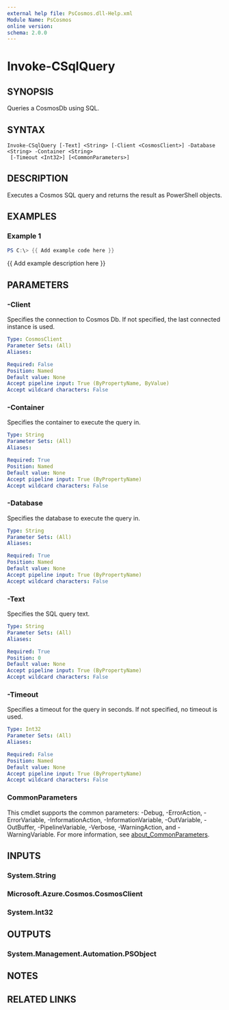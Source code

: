 ```yaml
---
external help file: PsCosmos.dll-Help.xml
Module Name: PsCosmos
online version:
schema: 2.0.0
---
```


# Invoke-CSqlQuery

## SYNOPSIS
Queries a CosmosDb using SQL.

## SYNTAX

```
Invoke-CSqlQuery [-Text] <String> [-Client <CosmosClient>] -Database <String> -Container <String>
 [-Timeout <Int32>] [<CommonParameters>]
```

## DESCRIPTION
Executes a Cosmos SQL query and returns the result as PowerShell objects.

## EXAMPLES

### Example 1
```powershell
PS C:\> {{ Add example code here }}
```

{{ Add example description here }}

## PARAMETERS

### -Client
Specifies the connection to Cosmos Db. If not specified, the last connected instance is used.

```yaml
Type: CosmosClient
Parameter Sets: (All)
Aliases:

Required: False
Position: Named
Default value: None
Accept pipeline input: True (ByPropertyName, ByValue)
Accept wildcard characters: False
```

### -Container
Specifies the container to execute the query in.

```yaml
Type: String
Parameter Sets: (All)
Aliases:

Required: True
Position: Named
Default value: None
Accept pipeline input: True (ByPropertyName)
Accept wildcard characters: False
```

### -Database
Specifies the database to execute the query in.

```yaml
Type: String
Parameter Sets: (All)
Aliases:

Required: True
Position: Named
Default value: None
Accept pipeline input: True (ByPropertyName)
Accept wildcard characters: False
```

### -Text
Specifies the SQL query text.

```yaml
Type: String
Parameter Sets: (All)
Aliases:

Required: True
Position: 0
Default value: None
Accept pipeline input: True (ByPropertyName)
Accept wildcard characters: False
```

### -Timeout
Specifies a timeout for the query in seconds. If not specified, no timeout is used.

```yaml
Type: Int32
Parameter Sets: (All)
Aliases:

Required: False
Position: Named
Default value: None
Accept pipeline input: True (ByPropertyName)
Accept wildcard characters: False
```

### CommonParameters
This cmdlet supports the common parameters: -Debug, -ErrorAction, -ErrorVariable, -InformationAction, -InformationVariable, -OutVariable, -OutBuffer, -PipelineVariable, -Verbose, -WarningAction, and -WarningVariable. For more information, see [about_CommonParameters](http://go.microsoft.com/fwlink/?LinkID=113216).

## INPUTS

### System.String

### Microsoft.Azure.Cosmos.CosmosClient

### System.Int32

## OUTPUTS

### System.Management.Automation.PSObject

## NOTES

## RELATED LINKS

